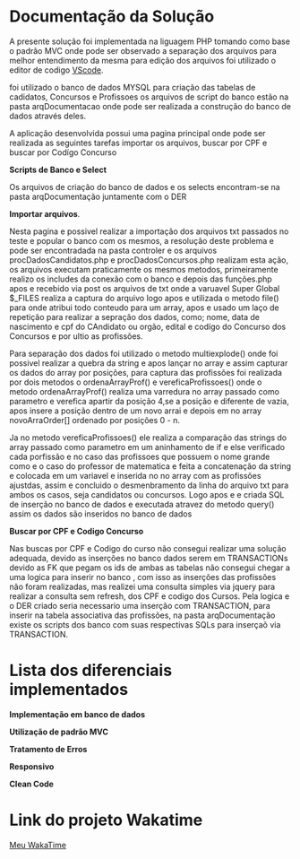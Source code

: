 # Documentação da Solução

A presente solução foi implementada na liguagem PHP  tomando como base o padrão MVC 
onde pode ser observado a separação dos arquivos para melhor entendimento da mesma para edição
dos arquivos foi utilizado o editor de codigo [VScode](https://code.visualstudio.com/).

foi utilizado o banco de dados MYSQL para criação das tabelas de cadidatos, Concursos e Profissoes
os arquivos de script do banco estão na pasta arqDocumentacao onde pode ser realizada a construção
do banco de dados através deles.

A aplicação desenvolvida possui uma pagina principal onde pode ser realizada as seguintes tarefas
importar os arquivos, buscar por CPF e buscar por Codígo Concurso

**Scripts de Banco e Select**

Os arquivos de criação do banco de dados e os selects encontram-se na pasta 
arqDocumentação juntamente com o DER

**Importar arquivos**.

Nesta pagina e possivel realizar a importação dos arquivos txt passados no teste e popular o banco com os mesmos, a resolução deste problema e pode ser encontradada na pasta controler e os arquivos procDadosCandidatos.php e procDadosConcursos.php realizam esta ação, os arquivos executam praticamente os mesmos metodos,  primeiramente realizo os includes da conexão com o banco e depois das funções.php apos e recebido via post os arquivos de txt onde a varuavel Super Global $_FILES realiza a captura do arquivo logo apos e utilizada o metodo file() para onde atribui todo conteudo para um array, apos e usado um  laço de repetição para realizar a sepração dos dados, como; nome, data de nascimento e cpf do CAndidato ou orgão, edital e codígo do Concurso dos Concursos e por ultio as profissões.
 
 Para separação dos dados foi utilizado o metodo multiexplode() onde foi possivel realizar a quebra da string e apos lançar no array e assim  capturar os dados do array por posições, para captura das profissões foi realizada por dois metodos o ordenaArrayProf() e vereficaProfissoes() onde o metodo ordenaArrayProf() realiza  uma varredura no array passado como parametro e verefica apartir da posição 4,se a posição e diferente de vazia, apos insere  a posição dentro de um novo arrai e depois em no array novoArraOrder[] ordenado por posições 0 - n.
  
  Ja no metodo vereficaProfissoes() ele realiza  a comparação das strings do array passado como parametro em um aninhamento de if e else verificado cada porfissão e no caso das profissoes que possuem o nome grande como e o caso do professor de matematica e feita a concatenação da string e colocada em um variavel e inserida no no array com as profissões ajustdas, assim e concluido o desmenbramento da linha do arquivo txt para ambos os casos, seja candidatos ou concursos. 
Logo apos e e criada SQL de inserção no banco de dados e executada atravez do metodo query() assim os dados são inseridos no banco de dados


**Buscar por CPF e Codigo Concurso**

Nas buscas por CPF e Codigo do curso não consegui realizar uma solução adequada, devido as inserções no banco dados  serem em TRANSACTIONs devido as FK que pegam os ids de ambas as tabelas  não consegui chegar a uma logica para inserir no banco ,  com isso as inserções das profissões não foram realizadas, mas realizei uma consulta simples via jquery para realizar a consulta sem refresh, dos CPF e codigo dos Cursos. Pela logica e o DER criado seria necessario uma inserção com TRANSACTION, para inserir na tabela associativa das profissões, na pasta arqDocumentação existe os scripts dos banco com suas respectivas SQLs para inserçaõ via TRANSACTION.


# Lista dos diferenciais implementados

**Implementação em banco de dados**

**Utilização de padrão MVC**

**Tratamento de Erros**

**Responsivo**

**Clean Code**

# Link do projeto Wakatime
[Meu WakaTime](https://wakatime.com/@46b10f44-8b60-4607-a4e0-827123d6a029/projects/xuzzsduoql?start=2018-06-04&end=2018-06-10)
